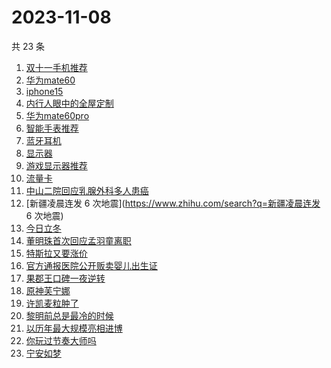 # 2023-11-08

共 23 条

<!-- BEGIN -->
<!-- 最后更新时间 Wed Nov 08 2023 11:08:13 GMT+0800 (China Standard Time) -->

1. [双十一手机推荐](https://www.zhihu.com/search?q=双十一手机推荐)
1. [华为mate60](https://www.zhihu.com/search?q=华为mate60)
1. [iphone15](https://www.zhihu.com/search?q=iphone15)
1. [内行人眼中的全屋定制](https://www.zhihu.com/search?q=内行人眼中的全屋定制)
1. [华为mate60pro](https://www.zhihu.com/search?q=华为mate60pro)
1. [智能手表推荐](https://www.zhihu.com/search?q=智能手表推荐)
1. [蓝牙耳机](https://www.zhihu.com/search?q=蓝牙耳机)
1. [显示器](https://www.zhihu.com/search?q=显示器)
1. [游戏显示器推荐](https://www.zhihu.com/search?q=游戏显示器推荐)
1. [流量卡](https://www.zhihu.com/search?q=流量卡)
1. [中山二院回应乳腺外科多人患癌](https://www.zhihu.com/search?q=中山二院回应乳腺外科多人患癌)
1. [新疆凌晨连发 6 次地震](https://www.zhihu.com/search?q=新疆凌晨连发 6 次地震)
1. [今日立冬](https://www.zhihu.com/search?q=今日立冬)
1. [董明珠首次回应孟羽童离职](https://www.zhihu.com/search?q=董明珠首次回应孟羽童离职)
1. [特斯拉又要涨价](https://www.zhihu.com/search?q=特斯拉又要涨价)
1. [官方通报医院公开贩卖婴儿出生证](https://www.zhihu.com/search?q=官方通报医院公开贩卖婴儿出生证)
1. [果郡王口碑一夜逆转](https://www.zhihu.com/search?q=果郡王口碑一夜逆转)
1. [原神芙宁娜](https://www.zhihu.com/search?q=原神芙宁娜)
1. [许凯麦粒肿了](https://www.zhihu.com/search?q=许凯麦粒肿了)
1. [黎明前总是最冷的时候](https://www.zhihu.com/search?q=黎明前总是最冷的时候)
1. [以历年最大规模亮相进博](https://www.zhihu.com/search?q=以历年最大规模亮相进博)
1. [你玩过节奏大师吗](https://www.zhihu.com/search?q=你玩过节奏大师吗)
1. [宁安如梦](https://www.zhihu.com/search?q=宁安如梦)

<!-- END -->
